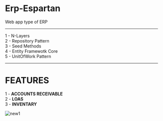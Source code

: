 # Erp-Espartan
Web app type of ERP

---------

1 - N-Layers <br/>
2 - Repository Pattern <br/>
3 - Seed Methods <br/>
4 - Entity Framewotk Core <br/>
5 - UnitOfWork Pattern <br/>

---------
<h1>FEATURES</h1>

1 - <strong>ACCOUNTS RECEIVABLE</strong> <br/>
2 - <strong>LOAS</strong> <br/>
3 - <strong>INVENTARY</strong> <br/>


![new1](https://user-images.githubusercontent.com/38229144/72772074-68c67500-3bd9-11ea-9e1d-81ad68a91e49.gif)
